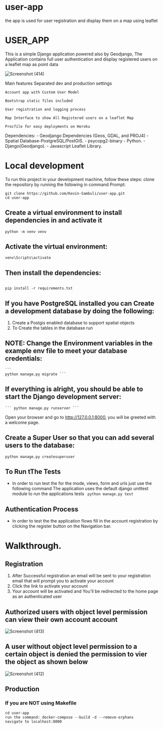 # user-app
the app is used for user registration and display them on a map using leaflet
# USER_APP
This is a simple Django application powered also by Geodjango, The Application contains full user authentication
and display registered users on a leaflet map as point data

![Screenshot (414)](https://user-images.githubusercontent.com/43718849/198390042-ad6e6811-22a2-42de-82c2-b51f25194705.png)


Main features
    Separated dev and production settings

    Account app with Custom User Model

    Bootstrap static files included

    User registration and logging process

    Map Interface to show All Registered users on a leaflet Map

    Procfile for easy deployments on Heroku

    


Dependencies:
    - Geodjango Dependencies (Geos, GDAL, and PROJ4)
    - Spatial Database-PostgreSQL/PostGIS.
    - psycopg2-binary
    - Python.
    - Django(Geodjango).
    - Javascript Leaflet Library.

# Local development
To run this project in your development machine, follow these steps:
clone the repository by running the following in command Prompt:

```
git clone https://github.com/Kevin-Sambuli/user-app.git
cd user-app
```

## Create a virtual environment to install dependencies in and activate it
```
python -m venv venv
```

## Activate the virtual environment:
```
venv\Scripts\activate
```

## Then install the dependencies:
```

pip install -r requirements.txt
```

## If you have PostgreSQL installed you can Create a development database by doing the following:

1. Create a Postgis enabled database to support spatial objects
2. To Create the tables in the database run

## NOTE: Change the Environment variables in the example env file to meet your database credentials:
    ```
    python manage.py migrate ```

## If everything is alright, you should be able to start the Django development server:
    ``` python manage.py runserver ```

Open your browser and go to http://127.0.0.1:8000, you will be greeted with a welcome page.

## Create a Super User so that you can add several users to the database:
``` python manage.py createsuperuser ```

## To Run tThe Tests
- In order to run test the for the mode, views, form and urls just use the following command
The application uses the default django unittest module to run the applications tests
``` python manage.py test```

## Authentication Process
- In order to test the the application flows fill in the account registration  by clicking the register button on the Navigation bar.



# Walkthrough.
## Registration
1. After Successful registration an email will be sent to your registration email that will prompt you to activate your account
2. Click the link to activate your account
3. Your account will be activated and You'll be redirected to the home page as an authenticated user

## Authorized users with object level permission can view their own account account

![Screenshot (413)](https://user-images.githubusercontent.com/43718849/198390330-ef45be94-34f8-4da3-bac3-4739c56cf442.png)


## A user without object level permission to a certain object is denied the permission to vier the object as shown below
![Screenshot (412)](https://user-images.githubusercontent.com/43718849/198390629-3c7dd4c0-4daf-4a7c-b9ec-7bc54d3a6d3c.png)



## Production
### If you are NOT using Makefile
```
cd user-app
run the command: docker-compose --build -d --remove-orphans
navigate to localhost:8000
```

